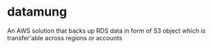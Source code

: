 datamung
========

An AWS solution that backs up RDS data in form of S3 object which is transfer'able across regions or accounts